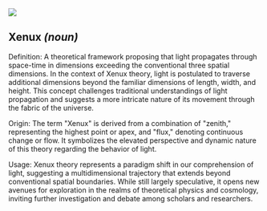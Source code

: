 <img src="https://github.com/xenux-software/.github/blob/6ba2ea173fc47ff31a533e1bb193389fab01c8dd/xenux-splash.jpg"/>
<h2>Xenux <em>(noun)</em></h2>

<p>Definition: A theoretical framework proposing that light propagates through space-time in dimensions exceeding the conventional three spatial dimensions. In the context of Xenux theory, light is postulated to traverse additional dimensions beyond the familiar dimensions of length, width, and height. This concept challenges traditional understandings of light propagation and suggests a more intricate nature of its movement through the fabric of the universe.</p>

<p>Origin: The term "Xenux" is derived from a combination of "zenith," representing the highest point or apex, and "flux," denoting continuous change or flow. It symbolizes the elevated perspective and dynamic nature of this theory regarding the behavior of light.</p>

<p>Usage: Xenux theory represents a paradigm shift in our comprehension of light, suggesting a multidimensional trajectory that extends beyond conventional spatial boundaries. While still largely speculative, it opens new avenues for exploration in the realms of theoretical physics and cosmology, inviting further investigation and debate among scholars and researchers.</p>
